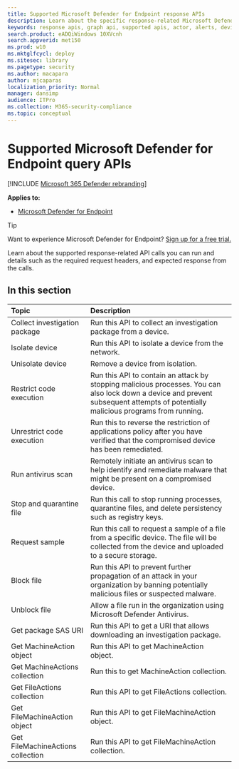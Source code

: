 ```yaml
---
title: Supported Microsoft Defender for Endpoint response APIs  
description: Learn about the specific response-related Microsoft Defender for Endpoint API calls. 
keywords: response apis, graph api, supported apis, actor, alerts, device, user, domain, ip, file
search.product: eADQiWindows 10XVcnh
search.appverid: met150
ms.prod: w10
ms.mktglfcycl: deploy
ms.sitesec: library
ms.pagetype: security
ms.author: macapara
author: mjcaparas
localization_priority: Normal
manager: dansimp
audience: ITPro
ms.collection: M365-security-compliance 
ms.topic: conceptual
---
```


# Supported Microsoft Defender for Endpoint query APIs 

[!INCLUDE [Microsoft 365 Defender rebranding](../../includes/microsoft-defender.md)]


**Applies to:**
- [Microsoft Defender for Endpoint](https://go.microsoft.com/fwlink/p/?linkid=2154037)

> [!TIP]
> Want to experience Microsoft Defender for Endpoint? [Sign up for a free trial.](https://www.microsoft.com/microsoft-365/windows/microsoft-defender-atp?ocid=docs-wdatp-supported-response-apis-abovefoldlink) 

Learn about the supported response-related API calls you can run and details such as the required request headers, and expected response from the calls.

## In this section
Topic | Description
:---|:---
Collect investigation package | Run this API to collect an investigation package from a device.
Isolate device | Run this API to isolate a device from the network.
Unisolate device | Remove a device from isolation. 
Restrict code execution | Run this API to contain an attack by stopping malicious processes. You can also lock down a device and prevent subsequent attempts of potentially malicious programs from running.
Unrestrict code execution | Run this to reverse the restriction of applications policy after you have verified that the compromised device has been remediated.
Run antivirus scan | Remotely initiate an antivirus scan to help identify and remediate malware that might be present on a compromised device.
Stop and quarantine file |  Run this call to stop running processes, quarantine  files, and delete persistency such as registry keys.
Request sample | Run this call to request a sample of a file from a specific device. The file will be collected from the device and uploaded to a secure storage.
Block file | Run this API to prevent further propagation of an attack in your organization by banning potentially malicious files or suspected malware. 
Unblock file | Allow a file run in the organization using Microsoft Defender Antivirus.
Get package SAS URI | Run this API to get a URI that allows downloading an investigation package.
Get MachineAction object | Run this API to get MachineAction object.
Get MachineActions collection | Run this to get MachineAction collection.
Get FileActions collection | Run this API to get FileActions collection.
Get FileMachineAction object | Run this API to get FileMachineAction object.
Get FileMachineActions collection | Run this API to get FileMachineAction collection.
